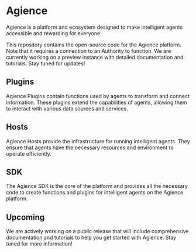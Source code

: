 # Agience

Agience is a platform and ecosystem designed to make intelligent agents accessible and rewarding for everyone.

This repository contains the open-source code for the Agience platform. Note that it requires a connection to an Authority to function. We are currently working on a preview instance with detailed documentation and tutorials. Stay tuned for updates!

## Plugins

Agience Plugins contain functions used by agents to transform and connect information. These plugins extend the capabilities of agents, allowing them to interact with various data sources and services.

## Hosts

Agience Hosts provide the infrastructure for running intelligent agents. They ensure that agents have the necessary resources and environment to operate efficiently.

## SDK

The Agience SDK is the core of the platform and provides all the necessary code to create functions and plugins for intelligent agents on the Agience platform.

## Upcoming

We are actively working on a public release that will include comprehensive documentation and tutorials to help you get started with Agience. Stay tuned for more information!